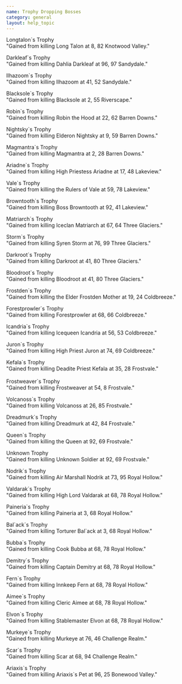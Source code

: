 ```yaml
---
name: Trophy Dropping Bosses
category: general
layout: help_topic
---
```

Longtalon\`s Trophy  
"Gained from killing Long Talon at 8, 82 Knotwood Valley."

Darkleaf\`s Trophy  
"Gained from killing Dahlia Darkleaf at 96, 97 Sandydale."

Ilhazoom\`s Trophy  
"Gained from killing Ilhazoom at 41, 52 Sandydale."

Blacksole\`s Trophy  
"Gained from killing Blacksole at 2, 55 Riverscape."

Robin\`s Trophy  
"Gained from killing Robin the Hood at 22, 62 Barren Downs."

Nightsky\`s Trophy  
"Gained from killing Elderon Nightsky at 9, 59 Barren Downs."

Magmantra\`s Trophy  
"Gained from killing Magmantra at 2, 28 Barren Downs."

Ariadne\`s Trophy  
"Gained from killing High Priestess Ariadne at 17, 48 Lakeview."

Vale\`s Trophy  
"Gained from killing the Rulers of Vale at 59, 78 Lakeview."

Browntooth\`s Trophy  
"Gained from killing Boss Browntooth at 92, 41 Lakeview."

Matriarch\`s Trophy  
"Gained from killing Iceclan Matriarch at 67, 64 Three Glaciers."

Storm\`s Trophy  
"Gained from killing Syren Storm at 76, 99 Three Glaciers."

Darkroot\`s Trophy  
"Gained from killing Darkroot at 41, 80 Three Glaciers."

Bloodroot\`s Trophy  
"Gained from killing Bloodroot at 41, 80 Three Glaciers."

Frostden\`s Trophy  
"Gained from killing the Elder Frostden Mother at 19, 24 Coldbreeze."

Forestprowler\`s Trophy  
"Gained from killing Forestprowler at 68, 66 Coldbreeze."

Icandria\`s Trophy  
"Gained from killing Icequeen Icandria at 56, 53 Coldbreeze."

Juron\`s Trophy  
"Gained from killing High Priest Juron at 74, 69 Coldbreeze."

Kefala\`s Trophy  
"Gained from killing Deadite Priest Kefala at 35, 28 Frostvale."  
   
Frostweaver\`s Trophy  
"Gained from killing Frostweaver at 54, 8 Frostvale."

Volcanoss\`s Trophy  
"Gained from killing Volcanoss at 26, 85 Frostvale."

Dreadmurk\`s Trophy  
"Gained from killing Dreadmurk at 42, 84 Frostvale."

Queen\`s Trophy  
"Gained from killing the Queen at 92, 69 Frostvale."

Unknown Trophy  
"Gained from killing Unknown Soldier at 92, 69 Frostvale."

Nodrik\`s Trophy  
"Gained from killing Air Marshall Nodrik at 73, 95 Royal Hollow."

Valdarak\`s Trophy  
"Gained from killing High Lord Valdarak at 68, 78 Royal Hollow."

Paineria\`s Trophy  
"Gained from killing Paineria at 3, 68 Royal Hollow."

Bal\`ack\`s Trophy  
"Gained from killing Torturer Bal\`ack at 3, 68 Royal Hollow."

Bubba\`s Trophy  
"Gained from killing Cook Bubba at 68, 78 Royal Hollow."

Demitry\`s Trophy  
"Gained from killing Captain Demitry at 68, 78 Royal Hollow."

Fern\`s Trophy  
"Gained from killing Innkeep Fern at 68, 78 Royal Hollow."

Aimee\`s Trophy  
"Gained from killing Cleric Aimee at 68, 78 Royal Hollow."

Elvon\`s Trophy  
"Gained from killing Stablemaster Elvon at 68, 78 Royal Hollow."

Murkeye\`s Trophy  
"Gained from killing Murkeye at 76, 46 Challenge Realm."

Scar\`s Trophy  
"Gained from killing Scar at 68, 94 Challenge Realm."

Ariaxis\`s Trophy  
"Gained from killing Ariaxis\`s Pet at 96, 25 Bonewood Valley."